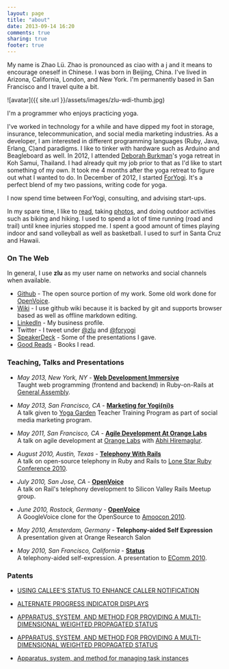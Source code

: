 ```yaml
---
layout: page
title: "about"
date: 2013-09-14 16:20
comments: true
sharing: true
footer: true
---
```


My name is Zhao Lü.  Zhao is pronounced as ciao with a j and it means to encourage oneself in Chinese.  I was born in Beijing, China.  I've lived in Arizona, California, London, and New York.  I'm permanently based in San Francisco and I travel quite a bit.

![avatar]({{ site.url }}/assets/images/zlu-wdi-thumb.jpg)

I'm a programmer who enjoys practicing yoga.  

I've worked in technology for a while and have dipped my foot in storage, insurance, telecommunication, and social media marketing industries.  As a developer, I am interested in different programming languages (Ruby, Java, Erlang, C)and paradigms.  I like to tinker with hardware such as Arduino and Beagleboard as well.  In 2012, I attended [Deborah Burkman](https://www.foryogi.com/teachers/503)'s yoga retreat in Koh Samui, Thailand.  I had already quit my job prior to that as I'd like to start something of my own.  It took me 4 months after the yoga retreat to figure out what I wanted to do.  In December of 2012, I started [ForYogi](https://foryogi.com).  It's a perfect blend of my two passions, writing code for yoga.

I now spend time between ForYogi, consulting, and advising start-ups.  

In my spare time, I like to [read][goodreads], taking [photos][flickr], and doing outdoor activities such as biking and hiking.  I used to spend a lot of time running (road and trail) until knee injuries stopped me.  I spent a good amount of times playing indoor and sand volleyball as well as basketball.  I used to surf in Santa Cruz and Hawaii.  


### On The Web

In general, I use **zlu** as my user name on networks and social channels when available.  

- [Github](http://github.com/zlu) - The open source portion of my work.  Some old work done for [OpenVoice](http://github.com/openvoice).     
- [Wiki](https://github.com/zlu/wiki/wiki/_pages) - I use github wiki because it is backed by git and supports browser based as well as offline markdown editing.
- [LinkedIn](http://linkedin.com/u/zhaolu) - My business profile.  
- Twitter - I tweet under [@zlu](http://twitter.com/zlu) and [@foryogi](http://twitter.com/foryogi)  
- [SpeakerDeck](https://speakerdeck.com/zlu) - Some of the presentations I gave.  
- [Good Reads][goodreads] - Books I read.

### Teaching, Talks and Presentations

- _May 2013, New York, NY_ - **[Web Development Immersive](https://generalassemb.ly/instructors/zhao-lu/1464)**  
Taught web programming (frontend and backend) in Ruby-on-Rails at [General Assembly](http://generalassemb.ly).

- _May 2013, San Francisco, CA_ - **[Marketing for Yogi(ni)s](https://speakerdeck.com/zlu/for-yoga-garden-teacher-training)**   
A talk given to [Yoga Garden](http://https://www.foryogi.com/studios/1) Teacher Training Program as part of social media marketing program.

- _May 2011, San Francisco, CA_ - **[Agile Development At Orange Labs](https://speakerdeck.com/zlu/agile-development-at-orange-labs)**  
A talk on agile development at [Orange Labs](http://orange.com) with [Abhi Hiremaglur](https://github.com/hiremaga).

- _August 2010, Austin, Texas_ - **[Telephony With Rails](https://speakerdeck.com/zlu/telephony-in-rails)**   
A talk on open-source telephony in Ruby and Rails to [Lone Star Ruby Conference 2010](http://www.lonestarruby.org).

- _July 2010, San Jose, CA_ - **[OpenVoice](http://www.meetup.com/rubymeetup/events/13949209/?a=socialmedia)**  
A talk on Rail's telephony development to Silicon Valley Rails Meetup group.

- _June 2010, Rostock, Germany_ - **[OpenVoice](https://speakerdeck.com/zlu/openvoice)**  
A GoogleVoice clone for the OpenSource to [Amoocon 2010](http://amooma.de/).  

- _May 2010, Amsterdam, Germany_ - **Telephony-aided Self Expression**  
A presentation given at Orange Research Salon

- _May 2010, San Francisco, California_ - **[Status](https://speakerdeck.com/zlu/status-voicemail)**  
A telephony-aided self-expression.  A presentation to [EComm 2010](http://america.ecomm.ec).

### Patents

- [USING CALLEE'S STATUS TO ENHANCE CALLER NOTIFICATION]("http://worldwide.espacenet.com/publicationDetails/description?CC=WO&NR=2011067676A1&KC=A1&FT=D&ND=3&date=20110609&DB=EPODOC&locale=en_EP")

- [ALTERNATE PROGRESS INDICATOR DISPLAYS]("http://appft.uspto.gov/netacgi/nph-Parser?Sect1=PTO2&Sect2=HITOFF&u=%2Fnetahtml%2FPTO%2Fsearch-adv.html&r=2&f=G&l=50&d=PG01&p=1&S1=(%22lu+zhao%22.IN.)&OS=IN/%22lu+zhao%22&RS=IN/%22lu+zhao%22")

- [APPARATUS, SYSTEM, AND METHOD FOR PROVIDING A MULTI-DIMENSIONAL WEIGHTED PROPAGATED STATUS]("http://appft.uspto.gov/netacgi/nph-Parser?Sect1=PTO2&Sect2=HITOFF&u=%2Fnetahtml%2FPTO%2Fsearch-adv.html&r=5&f=G&l=50&d=PG01&p=1&S1=(%22lu+zhao%22.IN.)&OS=IN/%22lu+zhao%22&RS=IN/%22lu+zhao%22")

- [APPARATUS, SYSTEM, AND METHOD FOR PROVIDING A MULTI-DIMENSIONAL WEIGHTED PROPAGATED STATUS]("http://worldwide.espacenet.com/publicationDetails/description?CC=US&NR=2008155325A1&KC=A1&FT=D&ND=3&date=20080626&DB=EPODOC&locale=en_EP")

- [Apparatus, system, and method for managing task instances]("http://appft.uspto.gov/netacgi/nph-Parser?Sect1=PTO2&Sect2=HITOFF&u=%2Fnetahtml%2FPTO%2Fsearch-adv.html&r=7&f=G&l=50&d=PG01&p=1&S1=(%22lu+zhao%22.IN.)&OS=IN/%22lu+zhao%22&RS=IN/%22lu+zhao%22")

[goodreads]: http://www.goodreads.com/zlu1 "GoodReads"
[flickr]: http://www.flickr.com/photos/zzlluu/ "Flickr"